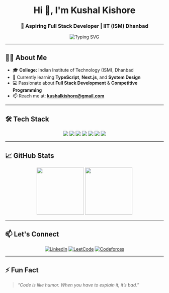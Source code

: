 <h1 align="center">Hi 👋, I'm Kushal Kishore</h1>
<h3 align="center">🚀 Aspiring Full Stack Developer | IIT (ISM) Dhanbad</h3>

<p align="center">
  <img src="https://readme-typing-svg.demolab.com?font=Fira+Code&size=22&pause=1000&color=F70000&width=435&lines=Welcome+to+my+GitHub!;Building+cool+projects;Lifelong+learner+%F0%9F%93%9A" alt="Typing SVG" />
</p>

---

## 👨‍🎓 About Me

- 🎓 **College:** Indian Institute of Technology (ISM), Dhanbad
- 🌱 Currently learning **TypeScript**, **Next.js**, and **System Design**
- 💻 Passionate about **Full Stack Development** & **Competitive Programming**
- 📫 Reach me at: **kushalkishore@gmail.com**

---

## 🛠️ Tech Stack

<div align="center">
  
  <img src="https://img.shields.io/badge/C++-00599C?style=for-the-badge&logo=c%2B%2B&logoColor=white" />
  <img src="https://img.shields.io/badge/JavaScript-F7DF1E?style=for-the-badge&logo=javascript&logoColor=black" />
  <img src="https://img.shields.io/badge/React-20232A?style=for-the-badge&logo=react&logoColor=61DAFB" />
  <img src="https://img.shields.io/badge/Node.js-339933?style=for-the-badge&logo=nodedotjs&logoColor=white" />
  <img src="https://img.shields.io/badge/Express.js-404D59?style=for-the-badge" />
  <img src="https://img.shields.io/badge/MongoDB-4EA94B?style=for-the-badge&logo=mongodb&logoColor=white" />
  <img src="https://img.shields.io/badge/Git-F05032?style=for-the-badge&logo=git&logoColor=white" />
  
</div>

---

## 📈 GitHub Stats
<p align="center">
  <img src="https://github-readme-stats.vercel.app/api?username=SLASH27KushaL&show_icons=true&theme=tokyonight" height="150"/>
  <img src="https://github-readme-streak-stats.herokuapp.com/?user=SLASH27KushaL&theme=tokyonight" height="150"/>
</p>


---

## 📫 Let's Connect

<div align="center">

[![LinkedIn](https://img.shields.io/badge/LinkedIn-blue?style=for-the-badge&logo=linkedin&logoColor=white)](https://linkedin.com/in/kushalkishore)
[![LeetCode](https://img.shields.io/badge/LeetCode-FFA116?style=for-the-badge&logo=leetcode&logoColor=black)](https://leetcode.com/kushalkishore/)
[![Codeforces](https://img.shields.io/badge/Codeforces-1F8ACB?style=for-the-badge&logo=codeforces&logoColor=white)](https://codeforces.com/profile/kushalkishore)

</div>

---

## ⚡ Fun Fact

> *“Code is like humor. When you have to explain it, it’s bad.”*


